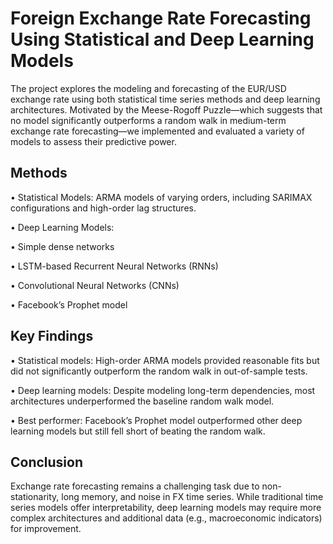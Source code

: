 # Foreign Exchange Rate Forecasting Using Statistical and Deep Learning Models

The project explores the modeling and forecasting of the EUR/USD exchange rate using both statistical time series methods and deep learning architectures. Motivated by the Meese-Rogoff Puzzle—which suggests that no model significantly outperforms a random walk in medium-term exchange rate forecasting—we implemented and evaluated a variety of models to assess their predictive power.

## Methods
•	Statistical Models: ARMA models of varying orders, including SARIMAX configurations and high-order lag structures.

•	Deep Learning Models:

 •	Simple dense networks
 
 •	LSTM-based Recurrent Neural Networks (RNNs)
 
 •	Convolutional Neural Networks (CNNs)
 
 •	Facebook’s Prophet model

 ## Key Findings
 •	Statistical models: High-order ARMA models provided reasonable fits but did not significantly outperform the random walk in out-of-sample tests.
 
 •	Deep learning models: Despite modeling long-term dependencies, most architectures underperformed the baseline random walk model.
 
 •	Best performer: Facebook’s Prophet model outperformed other deep learning models but still fell short of beating the random walk.

## Conclusion
Exchange rate forecasting remains a challenging task due to non-stationarity, long memory, and noise in FX time series. While traditional time series models offer interpretability, deep learning models may require more complex architectures and additional data (e.g., macroeconomic indicators) for improvement.





 
